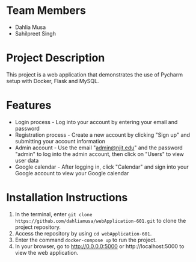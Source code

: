 # Team Members
* Dahlia Musa
* Sahilpreet Singh

# Project Description
This project is a web application that demonstrates the use of Pycharm setup with Docker, Flask and MySQL.

# Features
* Login process - Log into your account by entering your email and password
* Registration process - Create a new account by clicking "Sign up" and submitting your account information
* Admin account - Use the email "admin@njit.edu" and the password "admin" to log into the admin account, then click on "Users" to view user data
* Google calendar - After logging in, click "Calendar" and sign into your Google account to view your Google calendar

# Installation Instructions

1. In the terminal, enter `git clone https://github.com/dahliamusa/webApplication-601.git` to clone the project repository.
2. Access the repository by using `cd webApplication-601`.
3. Enter the command `docker-compose up` to run the project.
3. In your browser, go to http://0.0.0.0:5000 or http://localhost:5000 to view the web application.